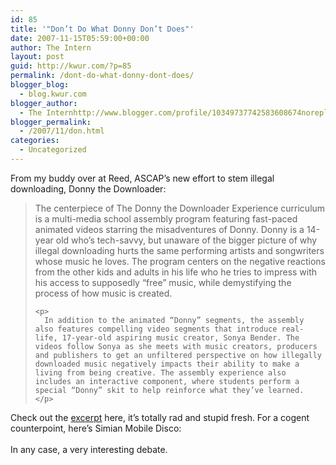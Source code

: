 ```yaml
---
id: 85
title: '"Don’t Do What Donny Don’t Does"'
date: 2007-11-15T05:59:00+00:00
author: The Intern
layout: post
guid: http://kwur.com/?p=85
permalink: /dont-do-what-donny-dont-does/
blogger_blog:
  - blog.kwur.com
blogger_author:
  - The Internhttp://www.blogger.com/profile/10349737742583608674noreply@blogger.com
blogger_permalink:
  - /2007/11/don.html
categories:
  - Uncategorized
---
```

<div class="pf-content">
  <p>
    From my buddy over at Reed, ASCAP’s new effort to stem illegal downloading, Donny the Downloader:
  </p>
  
  <blockquote>
    <p>
      The centerpiece of The Donny the Downloader Experience curriculum is a multi-media school assembly program featuring fast-paced animated videos starring the misadventures of Donny. Donny is a 14-year old who’s tech-savvy, but unaware of the bigger picture of why illegal downloading hurts the same performing artists and songwriters whose music he loves. The program centers on the negative reactions from the other kids and adults in his life who he tries to impress with his access to supposedly “free” music, while demystifying the process of how music is created.
    </p>
    
    <p>
      In addition to the animated “Donny” segments, the assembly also features compelling video segments that introduce real-life, 17-year-old aspiring music creator, Sonya Bender. The videos follow Sonya as she meets with music creators, producers and publishers to get an unfiltered perspective on how illegally downloaded music negatively impacts their ability to make a living from being creative. The assembly experience also includes an interactive component, where students perform a special “Donny” skit to help reinforce what they’ve learned.
    </p>
  </blockquote>
  
  <p>
    Check out the <a href="http://www.ascap.com/resource/dtd">excerpt</a> here, it’s totally rad and stupid fresh. For a cogent counterpoint, here’s Simian Mobile Disco:<br /><br />In any case, a very interesting debate.
  </p>
</div>